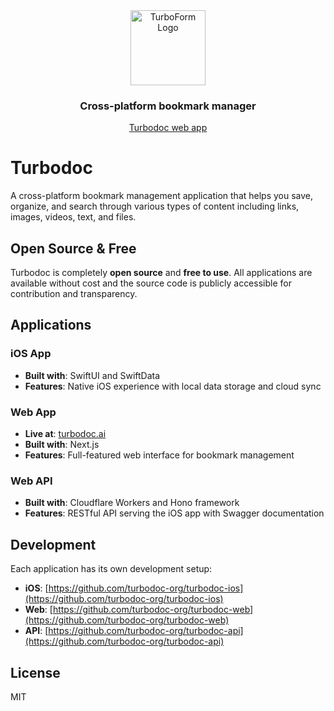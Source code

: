 <div align="center">
  <img src="https://itauvwgtmctneefilcff.supabase.co/storage/v1/object/public/public-assets/logo.png" alt="TurboForm Logo" width="120"/>
  
  <h3>Cross-platform bookmark manager</h3>
  
  [Turbodoc web app](https://turbodoc.ai)
</div>

# Turbodoc

A cross-platform bookmark management application that helps you save, organize, and search through various types of content including links, images, videos, text, and files.

## Open Source & Free

Turbodoc is completely **open source** and **free to use**. All applications are available without cost and the source code is publicly accessible for contribution and transparency.

## Applications

### iOS App

- **Built with**: SwiftUI and SwiftData
- **Features**: Native iOS experience with local data storage and cloud sync

### Web App

- **Live at**: [turbodoc.ai](https://turbodoc.ai)
- **Built with**: Next.js
- **Features**: Full-featured web interface for bookmark management

### Web API

- **Built with**: Cloudflare Workers and Hono framework
- **Features**: RESTful API serving the iOS app with Swagger documentation

## Development

Each application has its own development setup:

- **iOS**: [https://github.com/turbodoc-org/turbodoc-ios](https://github.com/turbodoc-org/turbodoc-ios)
- **Web**: [https://github.com/turbodoc-org/turbodoc-web](https://github.com/turbodoc-org/turbodoc-web)
- **API**: [https://github.com/turbodoc-org/turbodoc-api](https://github.com/turbodoc-org/turbodoc-api)

## License

MIT
